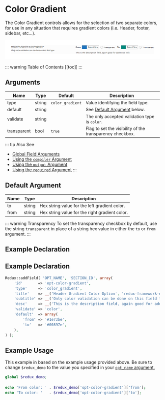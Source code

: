 # Color Gradient

The Color Gradient controls allows for the selection of two separate colors, for use in any situation that requires gradient colors (i.e. Header, footer, sidebar, etc...).

<span style="display:block;text-align:center">![](./img/color_gradient.png)</span>

::: warning Table of Contents
[[toc]]
:::

## Arguments
|Name|Type|Default|Description|
|--- |--- |--- |--- |
|type|string|`color_gradient`|Value identifying the field type.|
|default|string||See [Default Argument](#default-argument) below.|
|validate|string||The only accepted validation type is `color`.|
|transparent|bool|`true`|Flag to set the visibility of the transparency checkbox.|

::: tip Also See
- [Global Field Arguments](../configuration/fields/arguments.md)
- [Using the `compiler` Argument](../configuration/fields/compiler.md)
- [Using the `output` Argument](../configuration/fields/output.md)
- [Using the `required` Argument](../configuration/fields/required.md)
:::

## Default Argument
|Name|Type|Description|
|--- |--- |--- |
|to|string|Hex string value for the left gradient color.|
|from|string|Hex string value for the right gradient color.|

::: warning Transparency
To set the transparency checkbox by default, use the string `transparent` in place of a string hex value in either the `to` or `from` argument.
:::


## Example Declaration
<script>
import builder from './color-gradient.json';
export default {
    data () {
        return {
            builder: builder,
            defaults: {
                'color'       : '#333', 
                'font-style'  : '700', 
                'font-family' : 'Abel', 
                'google'      : true,
                'font-size'   : '33px', 
                'line-height' : '40'
            }
        };
    }
}
</script>
<builder :builder_json="builder" :builder_defaults="defaults" />


## Example Declaration
```php
Redux::addField( 'OPT_NAME', 'SECTION_ID', array(
    'id'       => 'opt-color-gradient',
    'type'     => 'color_gradient',
    'title'    => __('Header Gradient Color Option', 'redux-framework-demo'),
    'subtitle' => __('Only color validation can be done on this field type', 'redux-framework-demo'),
    'desc'     => __('This is the description field, again good for additional info.', 'redux-framework-demo'),
    'validate' => 'color',
    'default'  => array(
        'from' => '#1e73be',
        'to'   => '#00897e', 
    ),
) );
```

## Example Usage
This example in based on the example usage provided above. Be sure to change `$redux_demo` to the value you specified in your <a title="opt_name" href="/redux-framework/arguments/opt_name/">`opt_name` argument.</a>

```php
global $redux_demo;

echo 'From color: ' . $redux_demo['opt-color-gradient']['from'];
echo 'To color: '   . $redux_demo['opt-color-gradient']['to'];
```